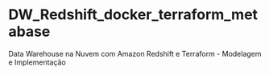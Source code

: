 # DW_Redshift_docker_terraform_metabase
Data Warehouse na Nuvem com Amazon Redshift e Terraform - Modelagem e Implementação
